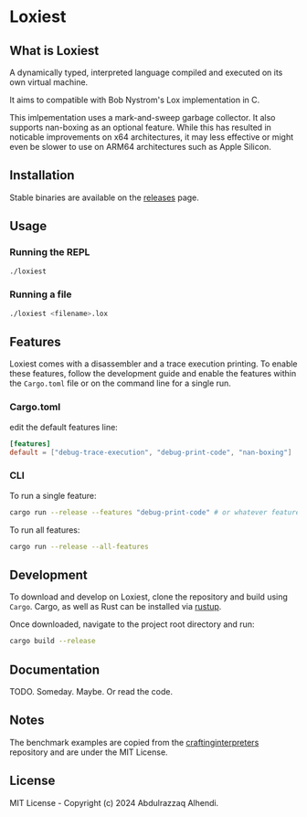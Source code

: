 # Loxiest

## What is Loxiest

A dynamically typed, interpreted language compiled and executed on its own virtual machine.

It aims to compatible with Bob Nystrom's Lox implementation in C. 

This imlpementation uses a mark-and-sweep garbage collector. It also supports nan-boxing as an optional feature. While this has resulted in noticable improvements on x64 architectures, it may less effective or might even be slower to use on ARM64 architectures such as Apple Silicon.

## Installation

Stable binaries are available on the [releases] page.

## Usage

### Running the REPL

```bash
./loxiest
```

### Running a file

```bash
./loxiest <filename>.lox
```

## Features

Loxiest comes with a disassembler and a trace execution printing. To enable these features, follow the development guide and enable the features within the `Cargo.toml` file or on the command line for a single run.

### Cargo.toml

edit the default features line:

```toml
[features]
default = ["debug-trace-execution", "debug-print-code", "nan-boxing"]
```

### CLI

To run a single feature:

```bash
cargo run --release --features "debug-print-code" # or whatever feature
```

To run all features:

```bash
cargo run --release --all-features
```

## Development

To download and develop on Loxiest, clone the repository and build using `Cargo`. Cargo, as well as Rust can be installed via [rustup].

Once downloaded, navigate to the project root directory and run:

```bash
cargo build --release
```

## Documentation

TODO. Someday. Maybe. Or read the code.

## Notes

The benchmark examples are copied from the [craftinginterpreters] repository and are under the MIT License.

## License

MIT License - Copyright (c) 2024 Abdulrazzaq Alhendi.

[releases]: https://github.com/aalhendi/loxiest/releases
[rustup]: https://rustup.rs/
[craftinginterpreters]: https://github.com/munificent/craftinginterpreters
